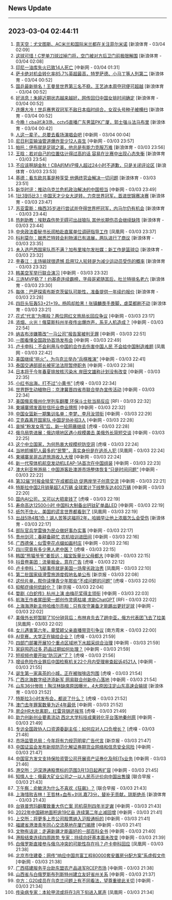 ## News Update
---
2023-03-04 02:44:11
---
1. <a target="_blank" href="https://k.sina.cn/article_2018499075_784fda0302001ly8s.html?from=sports&subch=osport">意天空：尤文图斯、AC米兰和国际米兰都在关注菲尔米诺</a> [新浪体育 - 03/04 02:09]
2. <a target="_blank" href="https://k.sina.cn/article_2018499075_784fda0302001ly8v.html?from=sports&subch=osport">这球可惜！C罗单刀球过掉门将，空门被对方后卫门前极限解围</a> [新浪体育 - 03/04 02:08]
3. <a target="_blank" href="http://www.chinanews.com//gj/2023/03-04/9964979.shtml">印尼一油库失火已致14人死亡</a> [中新网 - 03/04 01:31]
4. <a target="_blank" href="https://k.sina.cn/article_2018499075_784fda0302001ly8e.html?from=sports&subch=osport">萨卡绝对机会转化率85.7%英超最高，特罗萨德、小马丁等人列第二</a> [新浪体育 - 03/04 00:52]
5. <a target="_blank" href="https://k.sina.cn/article_3181157500_mbd9c9c7c00101msyk.html?from=sports&subch=pingpang">国乒最新排名！王曼昱世界第三名不稳，王艺迪本周夺冠便可超越</a> [新浪体育 - 03/04 00:52]
6. <a target="_blank" href="https://k.sina.cn/article_3181157500_mbd9c9c7c00101msyj.html?from=sports&subch=vollyball">好消息！朱婷近期状态越来越好，网传回归中国女排时间确定</a> [新浪体育 - 03/04 00:52]
7. <a target="_blank" href="https://k.sina.cn/article_3181157500_mbd9c9c7c00101msyg.html?from=sports&subch=pingpang">连爆大冷！世乒赛男双冠军不敌日本临时组合，女双头号种子被横扫</a> [新浪体育 - 03/04 00:52]
8. <a target="_blank" href="https://k.sina.cn/article_1685707867_6479dc5b00101a3hj.html?from=sports&subch=cba">今晚！cba对决3场，cctv5直播广东男篮PK广厦，郭士强斗法马布里</a> [新浪体育 - 03/04 00:42]
9. <a target="_blank" href="http://www.chinanews.com//cul/2023/03-04/9964975.shtml">人这一辈子，总要去看场演唱会吧</a> [中新网 - 03/04 00:04]
10. <a target="_blank" href="http://www.chinanews.com//gj/2023/03-03/9964974.shtml">尼日利亚输油管道爆炸至少12人丧生</a> [中新网 - 03/03 23:57]
11. <a target="_blank" href="https://k.sina.cn/article_2018499075_784fda0302001ly7t.html?from=sports&subch=osport">帕托：伊布就是足球之美，他总是有能力克服万难</a> [新浪体育 - 03/03 23:56]
12. <a target="_blank" href="https://k.sina.cn/article_2018499075_784fda0302001ly7s.html?from=sports&subch=osport">王晗：若对自己的位置估计得过高的话 容易在比赛中出现心态失衡</a> [新浪体育 - 03/03 23:54]
13. <a target="_blank" href="https://k.sina.cn/article_6343937101_17a20cc4d027013bkt.html?from=sports&subch=osport">不应该啊胡金秋！CBA的MVP撞人超过24小时不道歉，只是关闭评论区</a> [新浪体育 - 03/03 23:53]
14. <a target="_blank" href="https://k.sina.cn/article_2018499075_784fda0302001ly7r.html?from=sports&subch=osport">基德：看东欧共事是种享受 他俩终究会解决一切问题</a> [新浪体育 - 03/03 23:51]
15. <a target="_blank" href="http://www.chinanews.com//gn/2023/03-03/9964969.shtml">新华时评：推动乌克兰危机政治解决的中国担当</a> [中新网 - 03/03 23:49]
16. <a target="_blank" href="https://k.sina.cn/article_1718785715_667296b3001012lnl.html?from=sports&subch=billiardball">1比3到5比3！中国天才少女大逆转，力克世界冠军，首进世锦赛决赛</a> [新浪体育 - 03/03 23:47]
17. <a target="_blank" href="https://k.sina.cn/article_2018499075_784fda0302001ly7m.html?from=sports&subch=osport">苏亚雷斯：梅西35岁进行尝试并夺得世界杯冠军，内马尔仍有机会</a> [新浪体育 - 03/03 23:44]
18. <a target="_blank" href="https://k.sina.cn/article_2018499075_784fda0302001ly7o.html?from=sports&subch=osport">热刺助教：埃默森伤势无碍可出战狼队 其他长期伤员会继续缺阵</a> [新浪体育 - 03/03 23:44]
19. <a target="_blank" href="https://news.ifeng.com/c/8NrZV06Vsmf">中央政法委秘书长訚柏赴直属单位调研指导工作</a> [凤凰网 - 03/03 23:37]
20. <a target="_blank" href="https://k.sina.cn/article_2018499075_784fda0302001ly7e.html?from=sports&subch=osport">科利莫尔：据悉芒特转会利物浦已有进展，两队进行了商议</a> [新浪体育 - 03/03 23:35]
21. <a target="_blank" href="https://k.sina.cn/article_2018499075_784fda0302001ly7c.html?from=sports&subch=osport">未入选巴西国家队而不满？加布里埃尔发社媒：新工作是篮球😉</a> [新浪体育 - 03/03 23:32]
22. <a target="_blank" href="https://k.sina.cn/article_2018499075_784fda0302001ly7d.html?from=sports&subch=osport">李春江：主场输球很遗憾 启用12人轮转是为减少运动员受伤的概率</a> [新浪体育 - 03/03 23:32]
23. <a target="_blank" href="http://www.chinanews.com//gj/2023/03-03/9964961.shtml">韩美空军举行联合演习</a> [中新网 - 03/03 23:32]
24. <a target="_blank" href="https://k.sina.cn/article_5887996859_15ef3b3bb001010svj.html?from=sports&subch=nba">三连MVP稳了！约基奇连续霸榜，字母哥紧随其后，杜兰特排名老六</a> [新浪体育 - 03/03 23:30]
25. <a target="_blank" href="https://k.sina.cn/article_2018499075_784fda0302001ly7a.html?from=sports&subch=osport">每体：巴萨探索布斯克茨留队可能性，准备提供一年续约报价</a> [新浪体育 - 03/03 23:28]
26. <a target="_blank" href="https://k.sina.cn/article_6343937101_17a20cc4d001013bke.html?from=sports&subch=cba">四巨头狂轰53+21+19，杨鸣却脸黑！张镇麟畏手畏脚，虐菜都刷不动</a> [新浪体育 - 03/03 23:21]
27. <a target="_blank" href="http://www.chinanews.com//gn/shipin/cns-d/2023/03-03/news952860.shtml">花式“代言”为哪般？两位网红文旅局长回应争议</a> [中新网 - 03/03 23:17]
28. <a target="_blank" href="http://www.chinanews.com//gj/2023/03-03/9964956.shtml">浓烟、火光！俄莫斯科州半夜传出爆炸声，系无人机造成？</a> [中新网 - 03/03 22:54]
29. <a target="_blank" href="http://www.chinanews.com//gj/2023/03-03/9964898.shtml">纳吉布涉嫌篡改“一马公司”报告案被判无罪</a> [中新网 - 03/03 22:51]
30. <a target="_blank" href="http://www.chinanews.com//gn/2023/03-03/9964954.shtml">一图看懂全国政协首场发布会</a> [中新网 - 03/03 22:49]
31. <a target="_blank" href="https://news.ifeng.com/c/8NrVfP0hI6O">卢卡申科：不会利用与中国的合作去伤害中国人民 不会给中国制造难题</a> [凤凰网 - 03/03 22:42]
32. <a target="_blank" href="http://www.chinanews.com//gj/2023/03-03/9964952.shtml">美国继续“拱火”，为乌克兰举办“兵棋推演”</a> [中新网 - 03/03 22:41]
33. <a target="_blank" href="http://www.chinanews.com//gj/2023/03-03/9964912.shtml">泰国交通部部长被宪法法院暂停职务</a> [中新网 - 03/03 22:38]
34. <a target="_blank" href="http://www.chinanews.com//gj/2023/03-03/9964931.shtml">日本将于今年春夏排放核污染水 岸田文雄称计划没有改变</a> [中新网 - 03/03 22:35]
35. <a target="_blank" href="https://www.huxiu.com/article/810611.html">小红书出海，打不过“小黄书”</a> [虎嗅 - 03/03 22:34]
36. <a target="_blank" href="http://www.chinanews.com//gn/shipin/cns-d/2023/03-03/news952857.shtml">世界野生动植物日：京津冀晋四省市联合举办宣传活动</a> [中新网 - 03/03 22:34]
37. <a target="_blank" href="https://www.rfi.fr/cn/%E8%B4%A2%E7%BB%8F%E5%BF%AB%E8%AE%AF/20230303-%E7%BE%8E%E4%B8%AD%E7%BB%8F%E6%B5%8E%E7%BB%B4%E6%8C%81%E9%9F%A7%E6%80%A7-%E6%AC%A7%E8%82%A1%E6%94%B6%E9%AB%98">美国俄亥俄州化学列车翻覆  环保斗士批当局反应</a> [RFI - 03/03 22:32]
38. <a target="_blank" href="http://www.chinanews.com//gj/2023/03-03/9964896.shtml">柬埔寨颁发首批信托业商业牌照</a> [中新网 - 03/03 22:32]
39. <a target="_blank" href="http://www.chinanews.com//ty/2023/03-03/9964944.shtml">中国女篮新一期集训名单：李梦、李月汝领衔</a> [中新网 - 03/03 22:29]
40. <a target="_blank" href="http://www.chinanews.com//ty/2023/03-03/9964947.shtml">艾克森离开国家队 中国足协补招3人</a> [中新网 - 03/03 22:28]
41. <a target="_blank" href="https://www.huxiu.com/article/810907.html">哀悼“粉发女孩”后，新一轮网暴继续</a> [虎嗅 - 03/03 22:28]
42. <a target="_blank" href="http://www.chinanews.com//gj/2023/03-03/9964932.shtml">俄乌局势进展：俄边境地区遇小规模袭击 美俄外长简短交谈</a> [中新网 - 03/03 22:25]
43. <a target="_blank" href="https://www.huxiu.com/article/810821.html">这个中立国家，为何热衷大规模挖防空洞</a> [虎嗅 - 03/03 22:24]
44. <a target="_blank" href="https://news.ifeng.com/c/8NrTaobxgzW">当地抓捕犯人最多的“民警”，真实身份是在逃杀人犯</a> [凤凰网 - 03/03 22:24]
45. <a target="_blank" href="http://www.chinanews.com//gj/2023/03-03/9964933.shtml">柬埔寨吴哥古迹旅游收入大增</a> [中新网 - 03/03 22:24]
46. <a target="_blank" href="http://www.chinanews.com//cj/2023/03-03/9964934.shtml">新一代窄体机航空发动机LEAP-1A首次在中国组装</a> [中新网 - 03/03 22:23]
47. <a target="_blank" href="http://www.chinanews.com//gn/2023/03-03/9964935.shtml">澳大利亚旅游局：中国游客赴澳游市场整体恢复“只是时间问题”</a> [中新网 - 03/03 22:22]
48. <a target="_blank" href="http://www.chinanews.com//gn/2023/03-03/9964940.shtml">第32届“时报金犊奖”在成都启动 促两岸学子创意交流</a> [中新网 - 03/03 22:21]
49. <a target="_blank" href="http://www.chinanews.com//cj/2023/03-03/9964938.shtml">特斯拉中国2月销量超7.4万辆 全球累计下线整车达400万辆</a> [中新网 - 03/03 22:20]
50. <a target="_blank" href="https://www.huxiu.com/article/810434.html">国内AI公司，又可以大把拿钱了</a> [虎嗅 - 03/03 22:19]
51. <a target="_blank" href="http://www.chinanews.com//gn/2023/03-03/9964942.shtml">寿命高达12500小时 中国科大制备出钙钛矿单晶LED</a> [中新网 - 03/03 22:19]
52. <a target="_blank" href="https://news.ifeng.com/c/8NrT1N3lRWN">纸包不住火，美国的谎言世界都看到了</a> [凤凰网 - 03/03 22:19]
53. <a target="_blank" href="https://k.sina.cn/article_5887996859_15ef3b3bb001010ssy.html?from=sports&subch=nba">出战5场4胜1负！湖人苦等这福将2年，哈姆早让他上浓眉怎么会受伤</a> [新浪体育 - 03/03 22:17]
54. <a target="_blank" href="http://www.chinanews.com//tp/2023/03-03/9964919.shtml">部队官兵学雷锋为民众做好事办实事</a> [中新网 - 03/03 22:17]
55. <a target="_blank" href="http://www.chinanews.com//sh/shipin/cns-d/2023/03-03/news952854.shtml">贵州剑河：春耕备耕忙 农机培训进田间</a> [中新网 - 03/03 22:16]
56. <a target="_blank" href="http://www.chinanews.com//tp/2023/03-03/9964917.shtml">广西德保：似雪李花点缀如画村庄</a> [中新网 - 03/03 22:16]
57. <a target="_blank" href="https://www.huxiu.com/article/810870.html">四川究竟有多少黑人老中医？</a> [虎嗅 - 03/03 22:15]
58. <a target="_blank" href="http://www.chinanews.com//gj/shipin/cns-d/2023/03-03/news952850.shtml">韩国“熊猫爷爷”姜哲远：福宝饭量比父母都大</a> [中新网 - 03/03 22:15]
59. <a target="_blank" href="https://www.huxiu.com/article/810772.html">抖音卷美团：流量掘金，意在广告</a> [虎嗅 - 03/03 22:12]
60. <a target="_blank" href="https://news.ifeng.com/c/8NrToN8Ucum">卢卡申科：飞艇事件就是美国一场卑劣政治秀</a> [凤凰网 - 03/03 22:10]
61. <a target="_blank" href="https://www.bjnews.com.cn/detail-167785136414768.html">第二批国家级滑雪旅游度假地名单公布</a> [新京报 - 03/03 22:08]
62. <a target="_blank" href="https://www.huxiu.com/article/810826.html">这份片单，帮你读懂青少年那些“不成问题的问题”</a> [虎嗅 - 03/03 22:05]
63. <a target="_blank" href="https://www.bjnews.com.cn/detail-167785139414769.html">抑郁症缘何低龄化？</a> [新京报 - 03/03 22:04]
64. <a target="_blank" href="http://www.chinanews.com//cul/2023/03-03/9964920.shtml">婺剧《白蛇传》杭州上演 由梅花奖得主领衔</a> [中新网 - 03/03 22:03]
65. <a target="_blank" href="https://www.rfi.fr/cn/%E5%9B%BD%E9%99%85%E6%8A%A5%E9%81%93/20230303-%E7%BE%8E%E5%9B%BD%E4%BF%84%E4%BA%A5%E4%BF%84%E5%B7%9E%E5%8C%96%E5%AD%A6%E5%88%97%E8%BD%A6%E7%BF%BB%E8%A6%86-%E7%8E%AF%E4%BF%9D%E6%96%97%E5%A3%AB%E6%89%B9%E5%BD%93%E5%B1%80%E5%8F%8D%E5%BA%94">航海王作者尾田荣一郎创作灵感枯竭 求助ChatGPT</a> [RFI - 03/03 22:02]
66. <a target="_blank" href="http://www.chinanews.com//ty/2023/03-03/9964922.shtml">上海海港新主帅哈维尔亮相：只有攻守兼备才能踢出更好足球</a> [中新网 - 03/03 22:02]
67. <a target="_blank" href="https://news.ifeng.com/c/8NrROlAvLZi">美俄外长短暂聊了10分钟背后：布林肯先去了趟中亚，俄方代表团飞去了拉美</a> [凤凰网 - 03/03 22:02]
68. <a target="_blank" href="http://www.infzm.com/contents/244650">女儿遇害第六年，章莹颖父亲直播带货引争议</a> [南方周末 - 03/03 22:00]
69. <a target="_blank" href="https://www.huxiu.com/article/810487.html">AI竞赛，大学正在输给企业？</a> [虎嗅 - 03/03 21:59]
70. <a target="_blank" href="http://www.chinanews.com//gn/2023/03-03/9964929.shtml">四部门部署开展10个重点区域地下水超采综合治理</a> [中新网 - 03/03 21:59]
71. <a target="_blank" href="http://www.chinanews.com//sh/shipin/cns/2023/03-03/news952848.shtml">家庭囤药过多 药品过期如何处理？</a> [中新网 - 03/03 21:59]
72. <a target="_blank" href="https://www.huxiu.com/article/810720.html">短视频也要开始“防沉迷”了？</a> [虎嗅 - 03/03 21:56]
73. <a target="_blank" href="http://www.chinanews.com//gn/2023/03-03/9964925.shtml">增设危险作业罪后中国检察机关22个月内受理审查起诉4521人</a> [中新网 - 03/03 21:55]
74. <a target="_blank" href="https://www.huxiu.com/article/810415.html">诞生第一家喜茶的小城，正在被咖啡店包围</a> [虎嗅 - 03/03 21:54]
75. <a target="_blank" href="http://www.chinanews.com//cj/2023/03-03/9964924.shtml">广西北海数字经济添新军 网易联合创新中心落地</a> [中新网 - 03/03 21:54]
76. <a target="_blank" href="https://k.sina.cn/article_7347732383_1b5f57f9f00100zkta.html?from=sports&subch=cba">山东36分惨败！陶汉林缺席原因曝光，4大原因注定山东高速会输球</a> [新浪体育 - 03/03 21:52]
77. <a target="_blank" href="https://www.huxiu.com/article/810587.html">特斯拉3小时发布会，都说了什么？</a> [虎嗅 - 03/03 21:52]
78. <a target="_blank" href="http://www.chinanews.com//dwq/2023/03-03/9964906.shtml">澳门去年罪案数量为近4年最低</a> [中新网 - 03/03 21:52]
79. <a target="_blank" href="https://www.huxiu.com/article/810645.html">房企HR大批离职，扛雷背锅还挨骂</a> [虎嗅 - 03/03 21:49]
80. <a target="_blank" href="http://www.chinanews.com//sh/2023/03-03/9964921.shtml">助力创新创业要素流动 西北大学科技成果转化平台落地秦创原</a> [中新网 - 03/03 21:49]
81. <a target="_blank" href="https://www.huxiu.com/article/810463.html">专访全国政协人口资源委副主任：如何应对人口负增长？</a> [虎嗅 - 03/03 21:48]
82. <a target="_blank" href="https://www.bjnews.com.cn/detail-167784920214706.html">市场监管总局：今年将有力规范明星广告代言</a> [新京报 - 03/03 21:47]
83. <a target="_blank" href="http://www.chinanews.com//cj/2023/03-03/9964913.shtml">中国证监会发布新规防范化解证券期货业网络和信息安全风险</a> [中新网 - 03/03 21:47]
84. <a target="_blank" href="http://www.chinanews.com//cj/2023/03-03/9964910.shtml">中国官方发文支持保险资管公司开展资产证券化及REITs业务</a> [中新网 - 03/03 21:46]
85. <a target="_blank" href="http://www.chinanews.com//cj/2023/03-03/9964908.shtml">港交所：沪深港通股票标的范围3月13日起再扩容</a> [中新网 - 03/03 21:45]
86. <a target="_blank" href="https://www.zaobao.com/realtime/china/story20230303-1368828">知情人士：俄最大矿业公司之一以人民币计价向中国出售镍</a> [联合早报 - 03/03 21:43]
87. <a target="_blank" href="https://www.zaobao.com/realtime/china/story20230303-1368982">下午察：俞敏洪为什么不喜欢《狂飙》？</a> [联合早报 - 03/03 21:43]
88. <a target="_blank" href="https://k.sina.cn/article_2195648472_82deefd80010189n5.html?from=sports&subch=cba">上海惜败吉林！王哲林+血布+刘礼嘉73分，替补无贡献，琼斯绝杀</a> [新浪体育 - 03/03 21:43]
89. <a target="_blank" href="http://www.chinanews.com//gn/2023/03-03/9964884.shtml">台铁普悠玛翻覆致重大伤亡案 司机获刑四年半定谳</a> [中新网 - 03/03 21:43]
90. <a target="_blank" href="http://www.chinanews.com//gn/2023/03-03/9964903.shtml">2022年中国耕地面积逾19亿亩 连续第二年止减回增</a> [中新网 - 03/03 21:41]
91. <a target="_blank" href="http://www.chinanews.com//cj/2023/03-03/9964902.shtml">上交所：将更多上市公司股票纳入沪股通标的</a> [中新网 - 03/03 21:41]
92. <a target="_blank" href="http://www.chinanews.com//sh/2023/03-03/9964900.shtml">福建省港澳青年同心交流基地在厦门揭牌</a> [中新网 - 03/03 21:41]
93. <a target="_blank" href="http://www.chinanews.com//cul/shipin/2023/03-03/news952853.shtml">文物有话说：走遍新疆才能画好的一部百科全书</a> [中新网 - 03/03 21:40]
94. <a target="_blank" href="http://www.chinanews.com//cj/2023/03-03/9964899.shtml">港股结束连续四周跌势 专家：持续向好基本面未改变</a> [中新网 - 03/03 21:39]
95. <a target="_blank" href="https://news.ifeng.com/c/8NrT1N3lRO9">白俄罗斯直接参与俄乌冲突的可能性存在吗？卢卡申科回应</a> [凤凰网 - 03/03 21:38]
96. <a target="_blank" href="http://www.chinanews.com//cj/2023/03-03/9964890.shtml">北京市住建委：网传“响应中国共富工程80000套安置房分配方案”系虚假文件</a> [中新网 - 03/03 21:38]
97. <a target="_blank" href="http://www.chinanews.com//cj/2023/03-03/9964897.shtml">广西搭建服务平台助东盟农产品进军RCEP市场</a> [中新网 - 03/03 21:38]
98. <a target="_blank" href="http://www.chinanews.com//gn/2023/03-03/9964883.shtml">山西省与白俄罗斯布列斯特州建立友好省州关系</a> [中新网 - 03/03 21:37]
99. <a target="_blank" href="http://www.chinanews.com//gn/2023/03-03/9964887.shtml">中方：G20成员在乌克兰问题上有不同看法，望尊重彼此关切</a> [中新网 - 03/03 21:34]
100. <a target="_blank" href="https://news.ifeng.com/c/8NrROlAvLPO">传染病专家：本轮甲流或将在3月下旬进入尾声</a> [凤凰网 - 03/03 21:34]

